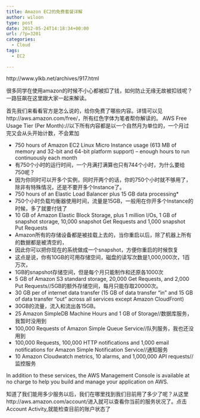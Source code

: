 ```yaml
---
title: Amazon EC2的免费套餐详解
author: wiloon
type: post
date: 2012-05-24T14:18:34+00:00
url: /?p=3201
categories:
  - Cloud
tags:
  - EC2

---
```

<div>
  http://www.ylkb.net/archives/917.html
</div>

<div>
  <p>
    很多同学在使用amazon的时候不小心都被扣了钱，如何防止无缘无故被扣钱呢？一路狂飙在这里跟大家一起来解读。
  </p>
  
  <p>
    首先我们来看看官方是怎么说的，给你免费了哪些内容。详情可以见http://aws.amazon.com/free/，所有红色字体为笔者帮你解读的。
 AWS Free Usage Tier (Per Month)://以下所有内容都是以一个自然月为单位的，一个月过完又会从头开始计数，不会累加
  </p>
  
  <ul>
    <li>
      750 hours of Amazon EC2 Linux Micro Instance usage (613 MB of memory and 32-bit and 64-bit platform support) – enough hours to run continuously each month
    </li>
    <li>
      有750个小时的运行时间，一个月满打满算也只有744个小时，为什么要给750呢？
    </li>
    <li>
      因为你同时可以开多个实例，同时开两个的话，你的750个小时就不够用了，除非有特殊情况，还是不要开多个Instance了。
    </li>
    <li>
      750 hours of an Elastic Load Balancer plus 15 GB data processing*
    </li>
    <li>
      750个小时负载均衡器使用时间，流量是15GB，一般用在你开多个Instance的时候，多了就要付钱了
    </li>
    <li>
      10 GB of Amazon Elastic Block Storage, plus 1 million I/Os, 1 GB of snapshot storage, 10,000 snapshot Get Requests and 1,000 snapshot Put Requests
    </li>
    <li>
      Amazon所有的存储设备都是被挂载上去的，当你重启以后，除了机器上所有的数据都是被清空的，
    </li>
    <li>
      因此你可以把你现在的系统做成一个snapshot，方便你重启的时候恢复
    </li>
    <li>
      这点是说，你有10GB的可用存储空间，磁盘的读写次数是1,000,000次，1百万次，
    </li>
    <li>
      1GB的snapshot存储空间，但是每个月只能制作和还原各1000次
    </li>
    <li>
      5 GB of Amazon S3 standard storage, 20,000 Get Requests, and 2,000 Put Requests//5GB的额外存储空间，每月只能存取20000次。
    </li>
    <li>
      30 GB per of internet data transfer (15 GB of data transfer “in” and 15 GB of data transfer “out” across all services except Amazon CloudFront)
    </li>
    <li>
      30GB的流量，流入和流出各15GB。
    </li>
    <li>
      25 Amazon SimpleDB Machine Hours and 1 GB of Storage//数据库服务，我暂时没用到
    </li>
    <li>
      100,000 Requests of Amazon Simple Queue Service//队列服务，我也还没用到
    </li>
    <li>
      100,000 Requests, 100,000 HTTP notifications and 1,000 email notifications for Amazon Simple Notification Service//通知服务
    </li>
    <li>
      10 Amazon Cloudwatch metrics, 10 alarms, and 1,000,000 API requests//监控服务
    </li>
  </ul>
  
  <p>
    In addition to these services, the AWS Management Console is available at no charge to help you build and manage your application on AWS.
  </p>
  
  <p>
    知道了我们能用多少服务以后，我们在哪里找到我们目前用了多少了呢？从这里http://aws.amazon.com/account/进入就可以查看你当前的服务状况了。点击Account Activity,就能检查目前的账户状态了
  </p>
</div>